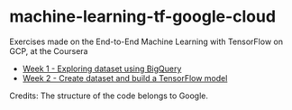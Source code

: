 # machine-learning-tf-google-cloud
Exercises made on the End-to-End Machine Learning with TensorFlow on GCP, at the Coursera

- [Week 1 - Exploring dataset using BigQuery](https://github.com/isacmoura/machine-learning-tf-google-cloud/tree/master/week1)
- [Week 2 - Create dataset and build a TensorFlow model](https://github.com/isacmoura/machine-learning-tf-google-cloud/tree/master/week2)

Credits: The structure of the code belongs to Google.
